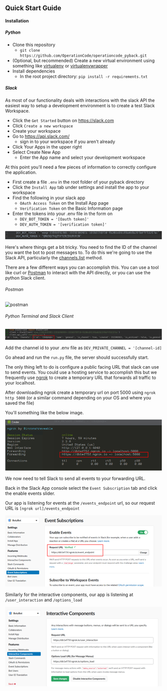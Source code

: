 ## Quick Start Guide

#### Installation
##### Python
- Clone this repository
    - `git clone https://github.com/OperationCode/operationcode_pyback.git`
- (Optional, but recommended) Create a new virtual environment using something like [virtualenv](https://virtualenv.pypa.io/en/stable/) or [virtualenvwrapper](https://virtualenvwrapper.readthedocs.io/en/latest/)
- Install dependencies
    - In the root project directory: `pip install -r requirements.txt`

##### Slack
As most of our functionality deals with interactions with the slack API the easiest way to setup a development environment is to create a test Slack Workspace.

- Click the `Get Started` button on https://slack.com
- Click `Create a new workspace`
- Create your workspace
- Go to https://api.slack.com/
    - sign in to your workspace if you aren't already
-  Click Your Apps in the upper right
- Select Create New App
    - Enter the App name and select your development workspace

At this point you'll need a few pieces of information to correctly configure the application.
- First create a file `.env` in the root folder of your pyback directory
- Click the `Install App` tab under settings and install the app to your workspace
- Find the following in your slack app
    - `OAuth Access Token` on the Install App page
    - `Verification Token` on the Basic Information page
- Enter the tokens into your .env file in the form on
    - `DEV_BOT_TOKEN = '[Oauth token]'`
    - `DEV_AUTH_TOKEN = '[verification token]'`

![.env image](/images/env.png)

Here's where things get a bit tricky.  You need to find the ID of the channel you want the bot to post messages to.
To do this we're going to use the Slack API, particularly the [channels.list](https://api.slack.com/methods/channels.list) method.

There are a few different ways you can accomplish this.
You can use a tool like curl or [Postman](https://www.getpostman.com/) to interact with the API directly, or you can use the python Slack client.

###### Postman
![postman](/imgages/postman.png)

###### Python Terminal and Slack Client
![channels](/images/channelsWithClient.png)

Add the channel id to your .env file as `DEV_PRIVATE_CHANNEL = '[channel-id]`

Go ahead and run the `run.py` file, the server should successfully start.

The only thing left to do is configure a public facing URL that slack can use to send events.
You could use a hosting service to accomplish this but we frequently use [ngrok](https://ngrok.com/) to create a temporary URL that forwards
all traffic to your localhost.

After downloading ngrok create a temporary url on port 5000 using `ngrok http 5000` (or a similar command depending on your OS and where you saved the file)

You'll something like the below image.

![ngrok](/images/ngrok.png)

We now need to tell Slack to send all events to your forwarding URL.

Back in the Slack App console select the `Event Subscription` tab and click the enable events slider.

Our app is listening for events at the `/events_endpoint` url, so our request URL is `[ngrok url]/events_endpoint`

![events](/images/events.png)

Similarly for the interactive components, our app is listening at `/user_interaction` and `/options_load`

![interactive](/images/interactive.png)